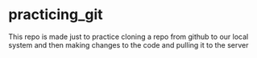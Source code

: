 # practicing_git
This repo is made just to practice cloning a repo from github to our local system and then making changes to the code and pulling it to the server 
